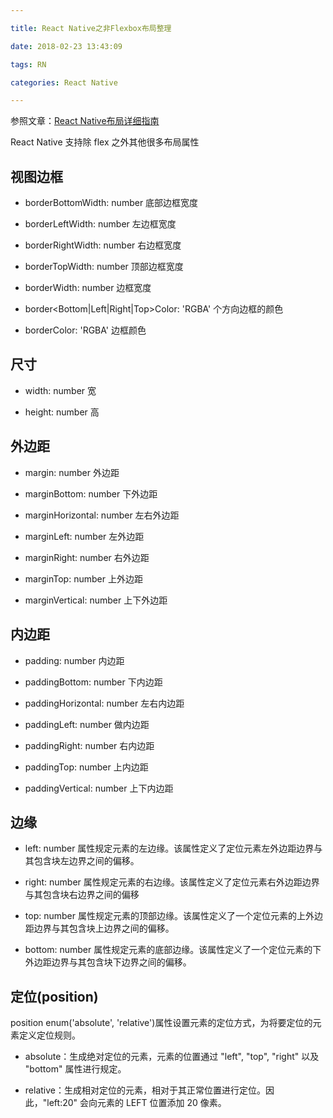 ```yaml
---

title: React Native之非Flexbox布局整理

date: 2018-02-23 13:43:09

tags: RN

categories: React Native

---
```


参照文章：[React Native布局详细指南](https://github.com/crazycodeboy/RNStudyNotes/blob/master/React%20Native布局/React%20Native布局详细指南/React%20Native布局详细指南.md)

React Native 支持除 flex 之外其他很多布局属性

## 视图边框

* borderBottomWidth: number 底部边框宽度

* borderLeftWidth: number 左边框宽度

* borderRightWidth: number 右边框宽度

* borderTopWidth: number 顶部边框宽度

* borderWidth: number 边框宽度

* border<Bottom|Left|Right|Top>Color: 'RGBA' 个方向边框的颜色

* borderColor: 'RGBA' 边框颜色


## 尺寸

* width: number 宽

* height: number 高


## 外边距

* margin: number 外边距

* marginBottom: number 下外边距

* marginHorizontal: number 左右外边距
 
* marginLeft: number 左外边距

* marginRight: number 右外边距

* marginTop: number 上外边距
 
* marginVertical: number 上下外边距

## 内边距

* padding: number 内边距

* paddingBottom: number 下内边距
 
* paddingHorizontal: number 左右内边距
 
* paddingLeft: number 做内边距

* paddingRight: number 右内边距

* paddingTop: number 上内边距

* paddingVertical: number 上下内边距


## 边缘

* left: number 属性规定元素的左边缘。该属性定义了定位元素左外边距边界与其包含块左边界之间的偏移。
 
* right: number 属性规定元素的右边缘。该属性定义了定位元素右外边距边界与其包含块右边界之间的偏移
 
* top: number 属性规定元素的顶部边缘。该属性定义了一个定位元素的上外边距边界与其包含块上边界之间的偏移。
 
* bottom: number 属性规定元素的底部边缘。该属性定义了一个定位元素的下外边距边界与其包含块下边界之间的偏移。


## 定位(position)

position enum('absolute', 'relative')属性设置元素的定位方式，为将要定位的元素定义定位规则。

* absolute：生成绝对定位的元素，元素的位置通过 "left", "top", "right" 以及 "bottom" 属性进行规定。

* relative：生成相对定位的元素，相对于其正常位置进行定位。因此，"left:20" 会向元素的 LEFT 位置添加 20 像素。


